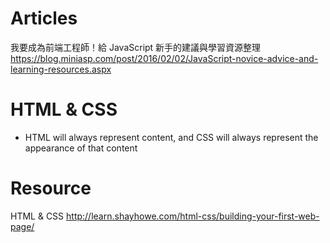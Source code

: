 # Articles
我要成為前端工程師！給 JavaScript 新手的建議與學習資源整理
https://blog.miniasp.com/post/2016/02/02/JavaScript-novice-advice-and-learning-resources.aspx

# HTML & CSS
- HTML will always represent content, and CSS will always represent the appearance of that content

# Resource
HTML & CSS
http://learn.shayhowe.com/html-css/building-your-first-web-page/

